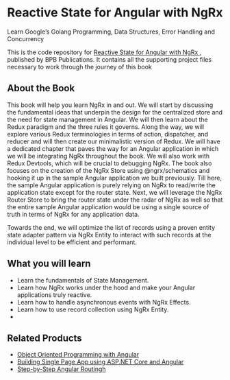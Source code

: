 # Reactive State for Angular with NgRx

Learn Google’s Golang Programming, Data Structures, Error Handling and Concurrency

This is the code repository for [Reactive State for Angular with NgRx ](https://bpbonline.com/products/reactive-state-for-angular-with-ngrx?_pos=1&_sid=15a0ac4cf&_ss=r), published by BPB Publications. It contains all the supporting project files necessary to work through the journey of this book

## About the Book
This book will help you learn NgRx in and out. We will start by discussing the fundamental ideas that underpin the design for the centralized store and the need for state management in Angular. We will then learn about the Redux paradigm and the three rules it governs. Along the way, we will explore various Redux terminologies in terms of action, dispatcher, and reducer and will then create our minimalistic version of Redux. We will have a dedicated chapter that paves the way for an Angular application in which we will be integrating NgRx throughout the book. We will also work with Redux Devtools, which will be crucial to debugging NgRx. The book also focuses on the creation of the NgRx Store using @ngrx/schematics and hooking it up in the sample Angular application we built previously. Till here, the sample Angular application is purely relying on NgRx to read/write the application state except for the router state. Next, we will leverage the NgRx Router Store to bring the router state under the radar of NgRx as well so that the entire sample Angular application would be using a single source of truth in terms of NgRx for any application data. 

Towards the end, we will optimize the list of records using a proven entity state adapter pattern via NgRx Entity to interact with such records at the individual level to be efficient and performant.

## What you will learn
* Learn the fundamentals of State Management.
* Learn how NgRx works under the hood and make your Angular applications truly reactive.
* Learn how to handle asynchronous events with NgRx Effects.
* Learn how to use record collection using NgRx Entity.
* 
## Related Products
* [Object Oriented Programming with Angular](https://bpbonline.com/products/object-oriented-programming-with-angular?_pos=4&_sid=b774cadeb&_ss=r)
* [Building Single Page App using ASP.NET Core and Angular](https://bpbonline.com/products/building-single-page-app-using-asp-net-core-and-angular-book-ebook?_pos=6&_sid=b774cadeb&_ss=r)
* [ Step-by-Step Angular Routingh](https://bpbonline.com/products/angular-routing-book-ebook?_pos=3&_sid=b774cadeb&_ss=r)
